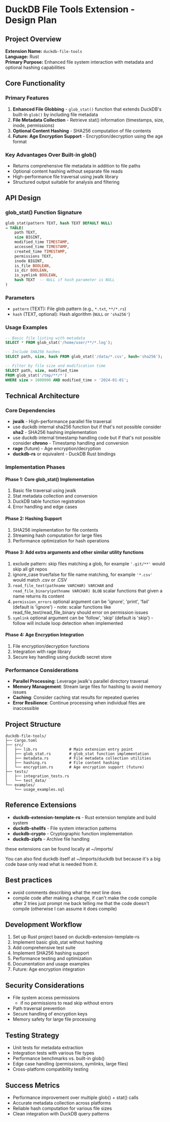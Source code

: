 # DuckDB File Tools Extension - Design Plan

## Project Overview

**Extension Name:** `duckdb-file-tools`  
**Language:** Rust  
**Primary Purpose:** Enhanced file system interaction with metadata and optional hashing capabilities

## Core Functionality

### Primary Features
1. **Enhanced File Globbing** - `glob_stat()` function that extends DuckDB's built-in `glob()` by including file metadata
2. **File Metadata Collection** - Retrieve stat() information (timestamps, size, inode, permissions)
3. **Optional Content Hashing** - SHA256 computation of file contents
4. **Future: Age Encryption Support** - Encryption/decryption using the age format

### Key Advantages Over Built-in glob()
- Returns comprehensive file metadata in addition to file paths
- Optional content hashing without separate file reads
- High-performance file traversal using jwalk library
- Structured output suitable for analysis and filtering

## API Design

### glob_stat() Function Signature
```sql
glob_stat(pattern TEXT, hash TEXT DEFAULT NULL) 
→ TABLE(
    path TEXT,
    size BIGINT,
    modified_time TIMESTAMP,
    accessed_time TIMESTAMP,
    created_time TIMESTAMP,
    permissions TEXT,
    inode BIGINT,
    is_file BOOLEAN,
    is_dir BOOLEAN,
    is_symlink BOOLEAN,
    hash TEXT  -- NULL if hash parameter is NULL
)
```

### Parameters
- `pattern` (TEXT): File glob pattern (e.g., `*.txt`, `**/*.rs`)
- `hash` (TEXT, optional): Hash algorithm (`NULL` or `'sha256'`)

### Usage Examples
```sql
-- Basic file listing with metadata
SELECT * FROM glob_stat('/home/user/**/*.log');

-- Include SHA256 hashes
SELECT path, size, hash FROM glob_stat('/data/*.csv', hash='sha256');

-- Filter by file size and modification time
SELECT path, size, modified_time 
FROM glob_stat('/tmp/**/*') 
WHERE size > 1000000 AND modified_time > '2024-01-01';
```

## Technical Architecture

### Core Dependencies
- **jwalk** - High-performance parallel file traversal
- use duckdb internal sha256 function but if that's not possible consider **sha2** - SHA256 hashing implementation
- use duckdb internal timestamp handling code but if that's not possible consider **chrono** - Timestamp handling and conversion
- **rage** (future) - Age encryption/decryption
- **duckdb-rs** or equivalent - DuckDB Rust bindings

### Implementation Phases

#### Phase 1: Core glob_stat() Implementation
1. Basic file traversal using jwalk
2. Stat metadata collection and conversion
3. DuckDB table function registration
4. Error handling and edge cases

#### Phase 2: Hashing Support
1. SHA256 implementation for file contents
2. Streaming hash computation for large files
3. Performance optimization for hash operations

#### Phase 3: Add extra arguments and other similar utility functions
1. exclude pattern: skip files matching a glob, for example `'.git/**'` would skip all git repos
2. ignore_case true/false for file name matching, for example `'*.csv'` would match .csv or .CSV
3. `read_file_text(pathname VARCHAR) VARCHAR` and `read_file_binary(pathname VARCHAR) BLOB` scalar functions that given a name returns its content
4. `permission_errors` optional argument can be 'ignore', 'print', 'fail' (default is 'ignore') - note: scalar functions like read_file_text/read_file_binary should error on permission issues
5. `symlink` optional argument can be 'follow', 'skip' (default is 'skip') - follow will include loop detection when implemented

#### Phase 4: Age Encryption Integration
1. File encryption/decryption functions
2. Integration with rage library
3. Secure key handling using duckdb secret store

### Performance Considerations
- **Parallel Processing**: Leverage jwalk's parallel directory traversal
- **Memory Management**: Stream large files for hashing to avoid memory issues
- **Caching**: Consider caching stat results for repeated queries
- **Error Resilience**: Continue processing when individual files are inaccessible

## Project Structure
```
duckdb-file-tools/
├── Cargo.toml
├── src/
│   ├── lib.rs              # Main extension entry point
│   ├── glob_stat.rs        # glob_stat function implementation
│   ├── metadata.rs         # File metadata collection utilities
│   ├── hashing.rs          # File content hashing
│   └── encryption.rs       # Age encryption support (future)
├── tests/
│   ├── integration_tests.rs
│   └── test_data/
└── examples/
    └── usage_examples.sql
```

## Reference Extensions
- **duckdb-extension-template-rs** - Rust extension template and build system
- **duckdb-shellfs** - File system interaction patterns
- **duckdb-crypto** - Cryptographic function implementation
- **duckdb-zipfs** - Archive file handling

these extensions can be found locally at ~/imports/

You can also find duckdb itself at ~/imports/duckdb but because it's a big code base only read what is needed from it.

## Best practices
* avoid comments describing what the next line does
* compile code after making a change, if can't make the code compile after 2 tries just prompt me back telling me that the code doesn't compile (otherwise I can assume it does compile)

## Development Workflow
1. Set up Rust project based on duckdb-extension-template-rs
2. Implement basic glob_stat without hashing
3. Add comprehensive test suite
4. Implement SHA256 hashing support
5. Performance testing and optimization
6. Documentation and usage examples
7. Future: Age encryption integration

## Security Considerations
- File system access permissions
    - if no permissions to read skip without errors
- Path traversal prevention
- Secure handling of encryption keys
- Memory safety for large file processing

## Testing Strategy
- Unit tests for metadata extraction
- Integration tests with various file types
- Performance benchmarks vs. built-in glob()
- Edge case handling (permissions, symlinks, large files)
- Cross-platform compatibility testing

## Success Metrics
- Performance improvement over multiple glob() + stat() calls
- Accurate metadata collection across platforms
- Reliable hash computation for various file sizes
- Clean integration with DuckDB query patterns